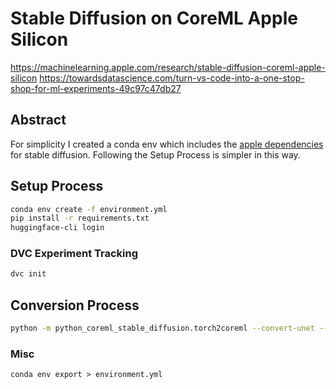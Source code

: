 # Stable Diffusion on CoreML Apple Silicon

https://machinelearning.apple.com/research/stable-diffusion-coreml-apple-silicon
https://towardsdatascience.com/turn-vs-code-into-a-one-stop-shop-for-ml-experiments-49c97c47db27

## Abstract
For simplicity I created a conda env which includes the [apple dependencies](https://github.com/apple/ml-stable-diffusion) for stable diffusion. Following the Setup Process is simpler in this way.



## Setup Process

```bash
conda env create -f environment.yml
pip install -r requirements.txt
huggingface-cli login
```

### DVC Experiment Tracking

```bash
dvc init
```

## Conversion Process

```bash
python -m python_coreml_stable_diffusion.torch2coreml --convert-unet --convert-text-encoder --convert-vae-decoder --convert-safety-checker -o <output-mlpackages-directory>
```



### Misc
```
conda env export > environment.yml
```